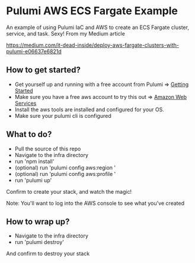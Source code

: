 # Pulumi AWS ECS Fargate Example
An example of using Pulumi IaC and AWS to create an ECS Fargate cluster, service, and task.  Sexy!
From my Medium article

https://medium.com/it-dead-inside/deploy-aws-fargate-clusters-with-pulumi-e06637e6821d

## How to get started?
- Get yourself up and running with a free account from Pulumi => [Getting Started](https://www.pulumi.com/docs/get-started/)
- Make sure you have a free aws account to try this out => [Amazon Web Services](https://aws.amazon.com/)
- Install the aws tools are installed and configured for your OS.
- Make sure your pulumi cli is configured

## What to do?
- Pull the source of this repo
- Navigate to the infra directory
- run 'npm install'
- (optional) run 'pulumi config aws:region <aws-region>'
- (optional) run 'pulumi config aws:profile <profile>'
- run 'pulumi up'

Confirm to create your stack, and watch the magic!

Note:  You'll want to log into the AWS console to see what you've created


## How to wrap up?
- Navigate to the infra directory
- run 'pulumi destroy'

And confirm to destroy your stack


